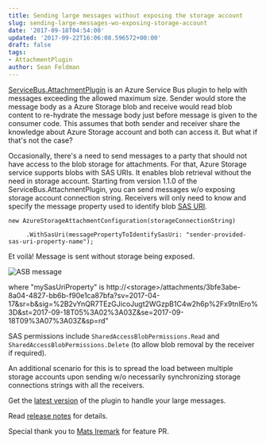 ```yaml
---
title: Sending large messages without exposing the storage account
slug: sending-large-messages-wo-exposing-storage-account
date: '2017-09-18T04:54:00'
updated: '2017-09-22T16:06:08.596572+00:00'
draft: false
tags:
- AttachmentPlugin
author: Sean Feldman
---
```

[ServiceBus.AttachmentPlugin][1] is an Azure Service Bus plugin to help with messages exceeding the allowed maximum size. Sender would store the message body as a Azure Storage blob and receive would read blob content to re-hydrate the message body just before message is given to the consumer code. This assumes that both sender and receiver share the knowledge about Azure Storage account and both can access it. But what if that's not the case?

Occasionally, there's a need to send messages to a party that should not have access to the blob storage for attachments. For that, Azure Storage service supports blobs with SAS URIs. It enables blob retrieval without the need in storage account. Starting from version 1.1.0 of the ServiceBus.AttachmentPlugin, you can send messages w/o exposing storage account connection string. Receivers will only need to know and specify the message property used to identify blob [SAS URI][2].

```
new AzureStorageAttachmentConfiguration(storageConnectionString)
     .WithSasUri(messagePropertyToIdentifySasUri: "sender-provided-sas-uri-property-name");
```

Et voilà! Message is sent without storage being exposed. 
![ASB message][3]

where "mySasUriProperty" is http://&lt;storage&gt;/attachments/3bfe3abe-8a04-4827-bb6b-f90e1ca87bfa?sv=2017-04-17&sr=b&sig=%2B2vYnQR7TEzGJicoJugt2WGzpB1C4w2h6p%2Fx9tnlEro%3D&st=2017-09-18T05%3A02%3A03Z&se=2017-09-18T09%3A07%3A03Z&sp=rd"

SAS permissions include `SharedAccessBlobPermissions.Read` and `SharedAccessBlobPermissions.Delete` (to allow blob removal by the receiver if required).

An additional scenario for this is to spread the load between multiple storage accounts upon sending w/o necessarily synchronizing storage connections strings with all the receivers.

Get the [latest version][4] of the plugin to handle your large messages.
Read [release notes][5] for details.

Special thank you to [Mats Iremark][6] for feature PR.


[1]: https://github.com/SeanFeldman/ServiceBus.AttachmentPlugin
[2]: https://docs.microsoft.com/en-us/azure/storage/common/storage-dotnet-shared-access-signature-part-1
[3]: https://aspblogs.blob.core.windows.net:443/media/sfeldman/2017/sending-large-message-wo-connection-string/image.png
[4]: https://www.nuget.org/packages/ServiceBus.AttachmentPlugin/1.1.0
[5]: https://github.com/SeanFeldman/ServiceBus.AttachmentPlugin/releases/tag/1.1.0
[6]: https://github.com/iremmats
